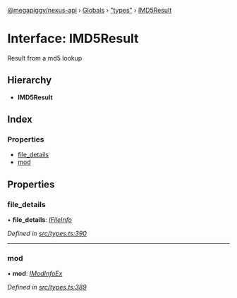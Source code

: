 [@megapiggy/nexus-api](../README.md) › [Globals](../globals.md) › ["types"](../modules/_types_.md) › [IMD5Result](_types_.imd5result.md)

# Interface: IMD5Result

Result from a md5 lookup

## Hierarchy

* **IMD5Result**

## Index

### Properties

* [file_details](_types_.imd5result.md#file_details)
* [mod](_types_.imd5result.md#mod)

## Properties

###  file_details

• **file_details**: *[IFileInfo](_types_.ifileinfo.md)*

*Defined in [src/types.ts:390](https://github.com/Nexus-Mods/node-nexus-api/blob/master/src/types.ts#L390)*

___

###  mod

• **mod**: *[IModInfoEx](_types_.imodinfoex.md)*

*Defined in [src/types.ts:389](https://github.com/Nexus-Mods/node-nexus-api/blob/master/src/types.ts#L389)*
